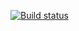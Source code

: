 [![Build status](https://ci.appveyor.com/api/projects/status/i5u8tim95evj6ck7?svg=true)](https://ci.appveyor.com/project/volontare/aqa6)